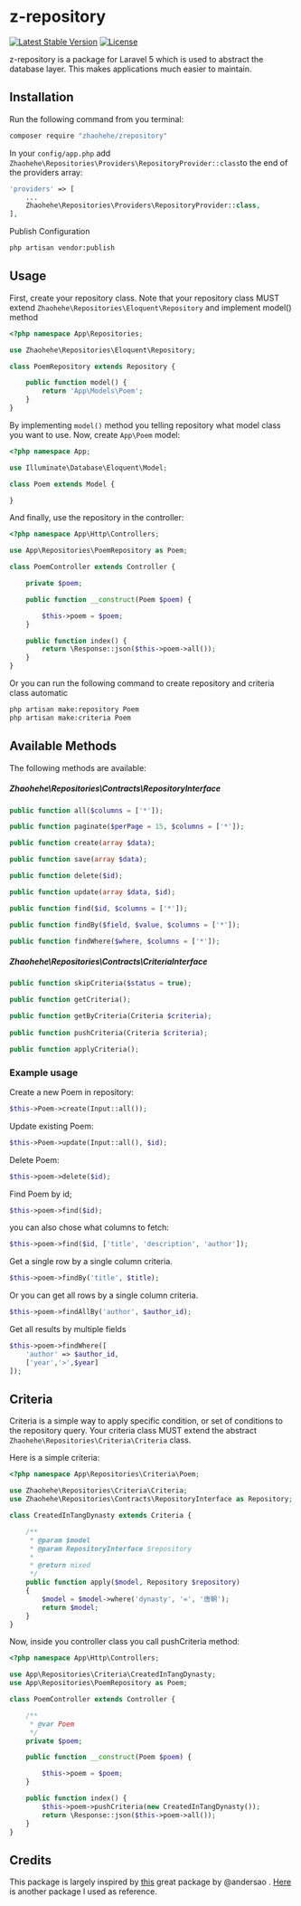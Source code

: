 # z-repository

[![Latest Stable Version](https://poser.pugx.org/zhaohehe/zrepository/v/stable)](https://packagist.org/packages/zhaohehe/zrepository)
[![License](https://poser.pugx.org/zhaohehe/zrepository/license)](https://packagist.org/packages/zhaohehe/zrepository)

z-repository is a package for Laravel 5 which is used to abstract the database layer. This makes applications much easier to maintain.

## Installation

Run the following command from you terminal:


 ```bash
 composer require "zhaohehe/zrepository"
 ```

In your ```config/app.php``` add  ```Zhaohehe\Repositories\Providers\RepositoryProvider::class```to the end of the providers array:

```php
'providers' => [
    ...
    Zhaohehe\Repositories\Providers\RepositoryProvider::class,
],
```

Publish Configuration
```bash
php artisan vendor:publish
```


## Usage

First, create your repository class. Note that your repository class MUST extend ```Zhaohehe\Repositories\Eloquent\Repository``` and implement model() method

```php
<?php namespace App\Repositories;

use Zhaohehe\Repositories\Eloquent\Repository;

class PoemRepository extends Repository {

    public function model() {
        return 'App\Models\Poem';
    }
}
```

By implementing ```model()``` method you telling repository what model class you want to use. Now, create ```App\Poem``` model:

```php
<?php namespace App;

use Illuminate\Database\Eloquent\Model;

class Poem extends Model {

}
```

And finally, use the repository in the controller:

```php
<?php namespace App\Http\Controllers;

use App\Repositories\PoemRepository as Poem;

class PoemController extends Controller {

    private $poem;

    public function __construct(Poem $poem) {

        $this->poem = $poem;
    }

    public function index() {
        return \Response::json($this->poem->all());
    }
}
```
Or you can run the following command to create repository and criteria class automatic
```bash
php artisan make:repository Poem 
php artisan make:criteria Poem
```

## Available Methods

The following methods are available:

##### Zhaohehe\Repositories\Contracts\RepositoryInterface

```php
public function all($columns = ['*']);

public function paginate($perPage = 15, $columns = ['*']);

public function create(array $data);

public function save(array $data);

public function delete($id);

public function update(array $data, $id);

public function find($id, $columns = ['*']);

public function findBy($field, $value, $columns = ['*']);

public function findWhere($where, $columns = ['*']);
```

##### Zhaohehe\Repositories\Contracts\CriteriaInterface

```php
public function skipCriteria($status = true);

public function getCriteria();

public function getByCriteria(Criteria $criteria);
    
public function pushCriteria(Criteria $criteria);

public function applyCriteria();
```

### Example usage


Create a new Poem in repository:

```php
$this->Poem->create(Input::all());
```

Update existing Poem:

```php
$this->Poem->update(Input::all(), $id);
```

Delete Poem:

```php
$this->poem->delete($id);
```

Find Poem by id;

```php
$this->poem->find($id);
```

you can also chose what columns to fetch:

```php
$this->poem->find($id, ['title', 'description', 'author']);
```

Get a single row by a single column criteria.

```php
$this->poem->findBy('title', $title);
```

Or you can get all rows by a single column criteria.
```php
$this->poem->findAllBy('author', $author_id);
```

Get all results by multiple fields

```php
$this->poem->findWhere([
    'author' => $author_id,
    ['year','>',$year]
]);
```

## Criteria

Criteria is a simple way to apply specific condition, or set of conditions to the repository query. Your criteria class MUST extend the abstract ```Zhaohehe\Repositories\Criteria\Criteria``` class.

Here is a simple criteria:

```php
<?php namespace App\Repositories\Criteria\Poem;

use Zhaohehe\Repositories\Criteria\Criteria;
use Zhaohehe\Repositories\Contracts\RepositoryInterface as Repository;

class CreatedInTangDynasty extends Criteria {

    /**
     * @param $model
     * @param RepositoryInterface $repository
     * 
     * @return mixed
     */
    public function apply($model, Repository $repository)
    {
        $model = $model->where('dynasty', '=', '唐朝');
        return $model;
    }
}
```

Now, inside you controller class you call pushCriteria method:

```php
<?php namespace App\Http\Controllers;

use App\Repositories\Criteria\CreatedInTangDynasty;
use App\Repositories\PoemRepository as Poem;

class PoemController extends Controller {

    /**
     * @var Poem
     */
    private $poem;

    public function __construct(Poem $poem) {

        $this->poem = $poem;
    }

    public function index() {
        $this->poem->pushCriteria(new CreatedInTangDynasty());
        return \Response::json($this->poem->all());
    }
}
```


## Credits

This package is largely inspired by [this](https://github.com/prettus/l5-repository) great package by @andersao . [Here](https://github.com/bosnadev/repository/) is another package I used as reference.